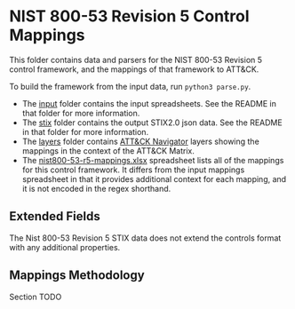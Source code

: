 # NIST 800-53 Revision 5 Control Mappings

This folder contains data and parsers for the NIST 800-53 Revision 5 control framework, and the mappings of that framework to ATT&CK.

To build the framework from the input data, run `python3 parse.py`.

- The [input](data) folder contains the input spreadsheets. See the README in that folder for more information.
- The [stix](stix) folder contains the output STIX2.0 json data. See the README in that folder for more information.
- The [layers](layers) folder contains [ATT&CK Navigator](https://github.com/mitre-attack/attack-navigator) layers showing the mappings in the context of the ATT&CK Matrix.
- The [nist800-53-r5-mappings.xlsx](nist800-53-r4-mappings.xlsx) spreadsheet lists all of the mappings for this control framework. It differs from the input mappings spreadsheet in that it provides additional context for each mapping, and it is not encoded in the regex shorthand.

## Extended Fields

The Nist 800-53 Revision 5 STIX data does not extend the controls format with any additional properties.

## Mappings Methodology

Section TODO
